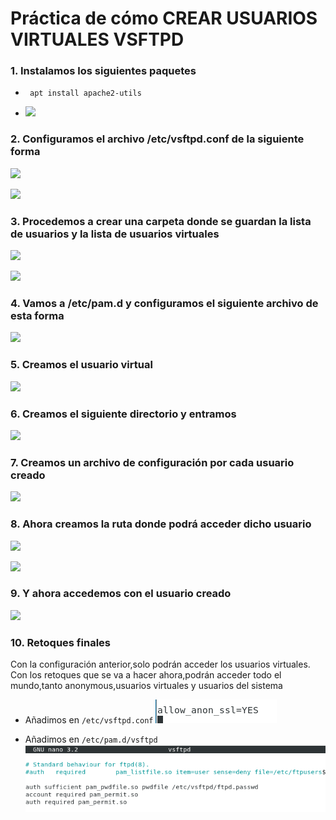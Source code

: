 # Práctica de cómo CREAR USUARIOS VIRTUALES VSFTPD

### 1. Instalamos los siguientes paquetes

* ``` apt install apache2-utils```

* ![](https://github.com/jesusromero92/vsftpd/blob/main/Fotos/8.1.png)


### 2. Configuramos el archivo /etc/vsftpd.conf de la siguiente forma

![](https://github.com/jesusromero92/vsftpd/blob/main/Fotos/8.2.1.png)

![](https://github.com/jesusromero92/vsftpd/blob/main/Fotos/8.2.2.png)

### 3. Procedemos a crear una carpeta donde se guardan la lista de usuarios y la lista de usuarios virtuales

![](https://github.com/jesusromero92/vsftpd/blob/main/Fotos/8.3.1.png)

![](https://github.com/jesusromero92/vsftpd/blob/main/Fotos/8.3.2.png)


### 4. Vamos a /etc/pam.d y configuramos el siguiente archivo de esta forma

![](https://github.com/jesusromero92/vsftpd/blob/main/Fotos/8.4.png)

### 5. Creamos el usuario virtual

![](https://github.com/jesusromero92/vsftpd/blob/main/Fotos/8.5.png)


### 6. Creamos el siguiente directorio y entramos

![](https://github.com/jesusromero92/vsftpd/blob/main/Fotos/8.7.png)

### 7. Creamos un archivo de configuración por cada usuario creado

![](https://github.com/jesusromero92/vsftpd/blob/main/Fotos/8.8.png)


### 8. Ahora creamos la ruta donde podrá acceder dicho usuario

![](https://github.com/jesusromero92/vsftpd/blob/main/Fotos/8.9.png)

![](https://github.com/jesusromero92/vsftpd/blob/main/Fotos/8.10.png)

### 9. Y ahora accedemos con el usuario creado

![](https://github.com/jesusromero92/vsftpd/blob/main/Fotos/8.11.png)


### 10. Retoques finales
Con la configuración anterior,solo podrán acceder los usuarios virtuales.
Con los retoques que se va a hacer ahora,podrán acceder todo el mundo,tanto anonymous,usuarios virtuales y usuarios del sistema

* Añadimos en ```/etc/vsftpd.conf``` ![](https://github.com/jesusromero92/vsftpd/blob/main/Fotos/fin1.png)

+ Añadimos en ```/etc/pam.d/vsftpd``` ![](https://github.com/jesusromero92/vsftpd/blob/main/Fotos/fin2.png)
